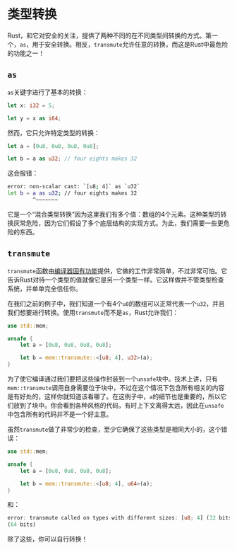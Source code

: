 # 类型转换
Rust，和它对安全的关注，提供了两种不同的在不同类型间转换的方式。第一个，`as`，用于安全转换。相反，`transmute`允许任意的转换，而这是Rust中最危险的功能之一！

## `as`
`as`关键字进行了基本的转换：

```rust
let x: i32 = 5;

let y = x as i64;
```

然而，它只允许特定类型的转换：

```rust
let a = [0u8, 0u8, 0u8, 0u8];

let b = a as u32; // four eights makes 32
```

这会报错：

```bash
error: non-scalar cast: `[u8; 4]` as `u32`
let b = a as u32; // four eights makes 32
        ^~~~~~~~
```

它是一个“混合类型转换”因为这里我们有多个值：数组的4个元素。这种类型的转换灰常危险，因为它们假设了多个底层结构的实现方式。为此，我们需要一些更危险的东西。

## `transmute`
`transmute`函数由[编译器固有功能](http://doc.rust-lang.org/nightly/book/intrinsics.html)提供，它做的工作非常简单，不过非常可怕。它告诉Rust对待一个类型的值就像它是另一个类型一样。它这样做并不管类型检查系统，并单单完全信任你。

在我们之前的例子中，我们知道一个有4个`u8`的数组可以正常代表一个`u32`，并且我们想要进行转换。使用`transmute`而不是`as`，Rust允许我们：

```rust
use std::mem;

unsafe {
    let a = [0u8, 0u8, 0u8, 0u8];

    let b = mem::transmute::<[u8; 4], u32>(a);
}
```

为了使它编译通过我们要把这些操作封装到一个`unsafe`块中。技术上讲，只有`mem::transmute`调用自身需要位于块中，不过在这个情况下包含所有相关的内容是有好处的，这样你就知道该看哪了。在这例子中，`a`的细节也是重要的，所以它们放到了块中。你会看到各种风格的代码，有时上下文离得太远，因此在`unsafe`中包含所有的代码并不是一个好主意。

虽然`transmute`做了非常少的检查，至少它确保了这些类型是相同大小的，这个错误：

```rust
use std::mem;

unsafe {
    let a = [0u8, 0u8, 0u8, 0u8];

    let b = mem::transmute::<[u8; 4], u64>(a);
}
```

和：

```rust
error: transmute called on types with different sizes: [u8; 4] (32 bits) to u64
(64 bits)
```

除了这些，你可以自行转换！
